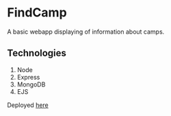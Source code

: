 # FindCamp  

A basic webapp displaying of information about camps.

## Technologies  

1) Node
2) Express
3) MongoDB
4) EJS

Deployed [here](https://warm-retreat-74537.herokuapp.com/)